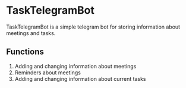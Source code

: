 # TaskTelegramBot

TaskTelegramBot is a simple telegram bot for storing information about meetings and tasks.

## Functions

1. Adding and changing information about meetings
2. Reminders about meetings
3. Adding and changing information about current tasks
